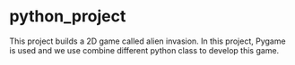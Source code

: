# python_project
This project builds a 2D game called alien invasion. In this project, Pygame is used and we use combine different python class to develop this game.
